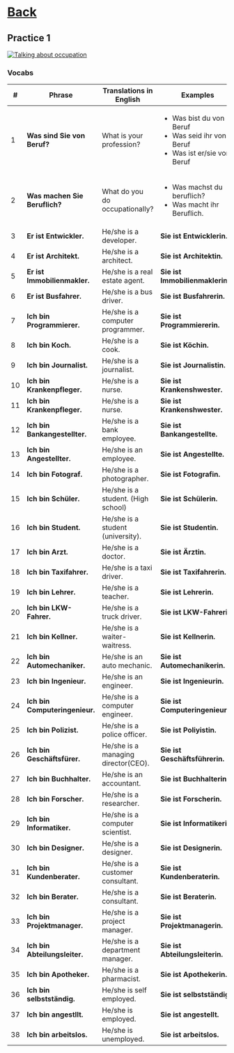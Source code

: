 # [Back](../a1/README.md)

## Practice 1

<a href="https://www.youtube.com/watch?v=G63cDcAXqQc&list=PL5QyCnFPRx0GxaFjdAVkx7K9TfEklY4sg&index=8" target="_blank">
    <img src="http://i3.ytimg.com/vi/G63cDcAXqQc/maxresdefault.jpg" 
    alt="Talking about occupation"/></a>

### Vocabs
<table>
 <thead>
  <tr>
   <th>#</th>
   <th>Phrase</th>
   <th>Translations in English</th>
   <th>Examples</th>
  </tr>
 </thead>
 <tbody>
  <tr>
   <td>1</td>
   <td><strong>Was sind Sie von Beruf?</strong></td>
   <td>What is your profession?</td>
   <td>
    <ul>
     <li>Was bist du von Beruf</li>
     <li>Was seid ihr von Beruf</li>
     <li>Was ist er/sie von Beruf</li>
    </ul>
   </td>
  </tr>
  <tr>
   <td>2</td>
   <td><strong>Was machen Sie Beruflich?</strong></td>
   <td>What do you do occupationally?</td>
   <td>
    <ul>
     <li>Was machst du beruflich?</li>
     <li>Was macht ihr Beruflich.</li>
    </ul>
   </td>
  </tr>
  <tr>
   <td>3</td>
   <td>
    <strong>Er ist Entwickler.</strong>
    </td>
   <td>He/she is a developer.</td>
   <td>
    <strong>Sie ist Entwicklerin.</strong>
   </td>
  </tr>
  <tr>
   <td>4</td>
   <td>
    <strong>Er ist Architekt.</strong>
    </td>
   <td>He/she is a architect.</td>
   <td>
    <strong>Sie ist Architektin.</strong>
   </td>
  </tr>
  <tr>
   <td>5</td>
   <td>
    <strong>Er ist Immobilienmakler.</strong>
    </td>
   <td>He/she is a real estate agent.</td>
   <td>
    <strong>Sie ist Immobilienmaklerin.</strong>
   </td>
  </tr>
  <tr>
   <td>6</td>
   <td>
    <strong>Er ist Busfahrer.</strong>
    </td>
   <td>He/she is a bus driver.</td>
   <td>
    <strong>Sie ist Busfahrerin.</strong>
   </td>
  </tr>
  <tr>
   <td>7</td>
   <td>
    <strong>Ich bin Programmierer.</strong>
    </td>
   <td>He/she is a computer programmer.</td>
   <td>
    <strong>Sie ist Programmiererin.</strong>
   </td>
  </tr>
  <tr>
   <td>8</td>
   <td>
    <strong>Ich bin Koch.</strong>
    </td>
   <td>He/she is a cook.</td>
   <td>
    <strong>Sie ist Köchin.</strong>
   </td>
  </tr>
  <tr>
   <td>9</td>
   <td>
    <strong>Ich bin Journalist.</strong>
    </td>
   <td>He/she is a journalist.</td>
   <td>
    <strong>Sie ist Journalistin.</strong>
   </td>
  </tr>
  <tr>
   <td>10</td>
   <td>
    <strong>Ich bin Krankenpfleger.</strong>
    </td>
   <td>He/she is a nurse.</td>
   <td>
    <strong>Sie ist Krankenshwester.</strong>
   </td>
  </tr>
  <tr>
   <td>11</td>
   <td>
    <strong>Ich bin Krankenpfleger.</strong>
    </td>
   <td>He/she is a nurse.</td>
   <td>
    <strong>Sie ist Krankenshwester.</strong>
   </td>
  </tr>
  <tr>
   <td>12</td>
   <td>
    <strong>Ich bin Bankangestellter.</strong>
    </td>
   <td>He/she is a bank employee.</td>
   <td>
    <strong>Sie ist Bankangestellte.</strong>
   </td>
  </tr>
  <tr>
   <td>13</td>
   <td>
    <strong>Ich bin Angestellter.</strong>
    </td>
   <td>He/she is an employee.</td>
   <td>
    <strong>Sie ist Angestellte.</strong>
   </td>
  </tr>
  <tr>
   <td>14</td>
   <td>
    <strong>Ich bin Fotograf.</strong>
    </td>
   <td>He/she is a photographer.</td>
   <td>
    <strong>Sie ist Fotografin.</strong>
   </td>
  </tr>
  <tr>
     <td>15</td>
     <td>
      <strong>Ich bin Schüler.</strong>
      </td>
     <td>He/she is a student. (High school)</td>
     <td>
      <strong>Sie ist Schülerin.</strong>
     </td>
  </tr>
  <tr>
     <td>16</td>
     <td>
      <strong>Ich bin Student.</strong>
      </td>
     <td>He/she is a student (university).</td>
     <td>
      <strong>Sie ist Studentin.</strong>
     </td>
  </tr>
  <tr>
     <td>17</td>
     <td>
      <strong>Ich bin Arzt.</strong>
      </td>
     <td>He/she is a doctor.</td>
     <td>
      <strong>Sie ist Ärztin.</strong>
     </td>
  </tr>
  <tr>
     <td>18</td>
     <td>
      <strong>Ich bin Taxifahrer.</strong>
      </td>
     <td>He/she is a taxi driver.</td>
     <td>
      <strong>Sie ist Taxifahrerin.</strong>
     </td>
  </tr>
  <tr>
     <td>19</td>
     <td>
      <strong>Ich bin Lehrer.</strong>
      </td>
     <td>He/she is a teacher.</td>
     <td>
      <strong>Sie ist Lehrerin.</strong>
     </td>
  </tr>
  <tr>
     <td>20</td>
     <td>
      <strong>Ich bin LKW-Fahrer.</strong>
      </td>
     <td>He/she is a truck driver.</td>
     <td>
      <strong>Sie ist LKW-Fahrerin.</strong>
     </td>
  </tr>
  <tr>
     <td>21</td>
     <td>
      <strong>Ich bin Kellner.</strong>
      </td>
     <td>He/she is a waiter-waitress.</td>
     <td>
      <strong>Sie ist Kellnerin.</strong>
     </td>
  </tr>
  <tr>
     <td>22</td>
     <td>
      <strong>Ich bin Automechaniker.</strong>
      </td>
     <td>He/she is an auto mechanic.</td>
     <td>
      <strong>Sie ist Automechanikerin.</strong>
     </td>
  </tr>
  <tr>
     <td>23</td>
     <td>
      <strong>Ich bin Ingenieur.</strong>
      </td>
     <td>He/she is an engineer.</td>
     <td>
      <strong>Sie ist Ingenieurin.</strong>
     </td>
  </tr>
  <tr>
     <td>24</td>
     <td>
      <strong>Ich bin Computeringenieur.</strong>
      </td>
     <td>He/she is a computer engineer.</td>
     <td>
      <strong>Sie ist Computeringenieurin.</strong>
     </td>
  </tr>
  <tr>
     <td>25</td>
     <td>
      <strong>Ich bin Polizist.</strong>
      </td>
     <td>He/she is a police officer.</td>
     <td>
      <strong>Sie ist Poliyistin.</strong>
     </td>
  </tr>
  <tr>
     <td>26</td>
     <td>
      <strong>Ich bin Geschäftsfürer.</strong>
      </td>
     <td>He/she is a managing director(CEO).</td>
     <td>
      <strong>Sie ist Geschäftsführerin.</strong>
     </td>
  </tr>
  <tr>
     <td>27</td>
     <td>
      <strong>Ich bin Buchhalter.</strong>
      </td>
     <td>He/she is an accountant.</td>
     <td>
      <strong>Sie ist Buchhalterin.</strong>
     </td>
  </tr>
  <tr>
     <td>28</td>
     <td>
      <strong>Ich bin Forscher.</strong>
      </td>
     <td>He/she is a researcher.</td>
     <td>
      <strong>Sie ist Forscherin.</strong>
     </td>
  </tr>
  <tr>
     <td>29</td>
     <td>
      <strong>Ich bin Informatiker.</strong>
      </td>
     <td>He/she is a computer scientist.</td>
     <td>
      <strong>Sie ist Informatikerin.</strong>
     </td>
  </tr>
  <tr>
     <td>30</td>
     <td>
      <strong>Ich bin Designer.</strong>
      </td>
     <td>He/she is a designer.</td>
     <td>
      <strong>Sie ist Designerin.</strong>
     </td>
  </tr>
  <tr>
     <td>31</td>
     <td>
      <strong>Ich bin Kundenberater.</strong>
      </td>
     <td>He/she is a customer consultant.</td>
     <td>
      <strong>Sie ist Kundenberaterin.</strong>
     </td>
  </tr>
  <tr>
     <td>32</td>
     <td>
      <strong>Ich bin Berater.</strong>
      </td>
     <td>He/she is a consultant.</td>
     <td>
      <strong>Sie ist Beraterin.</strong>
     </td>
  </tr>
  <tr>
     <td>33</td>
     <td>
      <strong>Ich bin Projektmanager.</strong>
      </td>
     <td>He/she is a project manager.</td>
     <td>
      <strong>Sie ist Projektmanagerin.</strong>
     </td>
  </tr>
  <tr>
     <td>34</td>
     <td>
      <strong>Ich bin Abteilungsleiter.</strong>
      </td>
     <td>He/she is a department manager.</td>
     <td>
      <strong>Sie ist Abteilungsleiterin.</strong>
     </td>
  </tr>
  <tr>
     <td>35</td>
     <td>
      <strong>Ich bin Apotheker.</strong>
      </td>
     <td>He/she is a pharmacist.</td>
     <td>
      <strong>Sie ist Apothekerin.</strong>
     </td>
  </tr>
  <tr>
     <td>36</td>
     <td>
      <strong>Ich bin selbstständig.</strong>
      </td>
     <td>He/she is self employed.</td>
     <td>
      <strong>Sie ist selbstständig.</strong>
     </td>
  </tr>
  <tr>
     <td>37</td>
     <td>
      <strong>Ich bin angestllt.</strong>
      </td>
     <td>He/she is employed.</td>
     <td>
      <strong>Sie ist angestellt.</strong>
     </td>
  </tr>
  <tr>
     <td>38</td>
     <td>
      <strong>Ich bin arbeitslos.</strong>
      </td>
     <td>He/she is unemployed.</td>
     <td>
      <strong>Sie ist arbeitslos.</strong>
     </td>
  </tr>
 </tbody>
</table>
